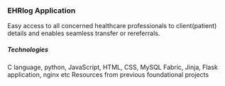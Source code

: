 ### EHRlog Application
Easy access to all concerned healthcare professionals to client(patient) details and enables seamless transfer or rereferrals.

##### Technologies
C language, python, JavaScript, HTML, CSS, MySQL
Fabric, Jinja, Flask application, nginx etc
Resources from previous foundational projects

